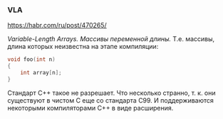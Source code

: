 ### VLA

https://habr.com/ru/post/470265/

*Variable-Length Arrays. Массивы переменной длины.* Т.е. массивы, длина которых неизвестна на этапе компиляции:

```c++
void foo(int n)
{
    int array[n];
}
```

Стандарт C++ такое не разрешает. Что несколько странно, т. к. они существуют в чистом C еще со стандарта C99. И поддерживаются некоторыми компиляторами C++ в виде расширения.
